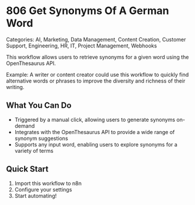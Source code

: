 # 806 Get Synonyms Of A German Word

Categories: AI, Marketing, Data Management, Content Creation, Customer Support, Engineering, HR, IT, Project Management, Webhooks

This workflow allows users to retrieve synonyms for a given word using the OpenThesaurus API.

Example: A writer or content creator could use this workflow to quickly find alternative words or phrases to improve the diversity and richness of their writing.

## What You Can Do
- Triggered by a manual click, allowing users to generate synonyms on-demand
- Integrates with the OpenThesaurus API to provide a wide range of synonym suggestions
- Supports any input word, enabling users to explore synonyms for a variety of terms

## Quick Start
1. Import this workflow to n8n
2. Configure your settings
3. Start automating!


